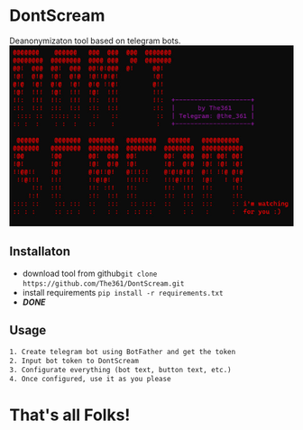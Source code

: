 # DontScream
Deanonymizaton tool based on telegram bots.
![](https://github.com/The361/DontScream/blob/main/banner.jpg)
## Installaton
- download tool from github```git clone https://github.com/The361/DontScream.git```
- install requirements ```pip install -r requirements.txt```
- ***DONE***
## Usage
	1. Create telegram bot using BotFather and get the token
	2. Input bot token to DontScream
	3. Configurate everything (bot text, button text, etc.)
	4. Once configured, use it as you please
# That's all Folks!
